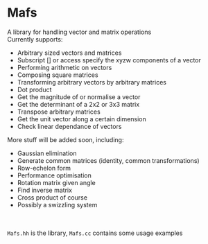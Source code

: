 
# Mafs
A library for handling vector and matrix operations <br />
Currently supports:
 - Arbitrary sized vectors and matrices
 - Subscript [] or access specify the xyzw components of a vector
 - Performing arithmetic on vectors
 - Composing square matrices
 - Transforming arbitrary vectors by arbitrary matrices
 - Dot product
 - Get the magnitude of or normalise a vector
 - Get the determinant of a 2x2 or 3x3 matrix
 - Transpose arbitrary matrices
 - Get the unit vector along a certain dimension
 - Check linear dependance of vectors

More stuff will be added soon, including:
 - Gaussian elimination
 - Generate common matrices (identity, common transformations)
 - Row-echelon form
 - Performance optimisation
 - Rotation matrix given angle
 - Find inverse matrix
 - Cross product of course
 - Possibly a swizzling system


<br /><br />
`Mafs.hh` is the library, `Mafs.cc` contains some usage examples
